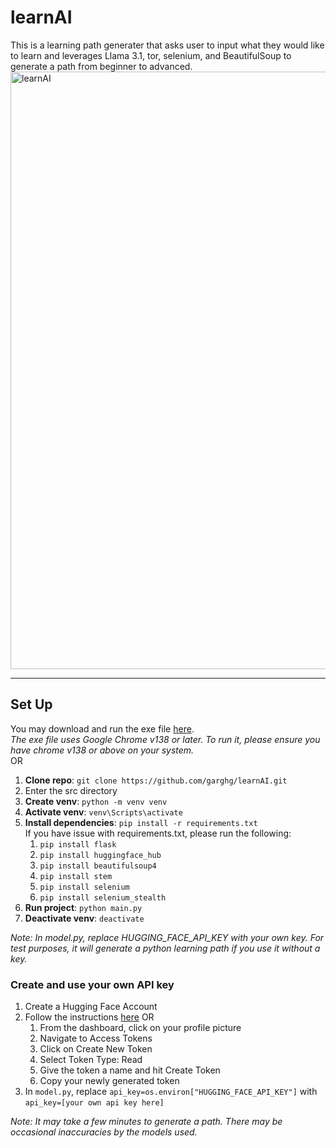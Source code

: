 # learnAI
This is a learning path generater that asks user to input what they would like to learn and leverages Llama 3.1, tor, selenium, and BeautifulSoup to generate a path from beginner to advanced.
<img width="1919" height="956" alt="learnAI" src="https://github.com/user-attachments/assets/caa0a2d3-55e4-4233-8aeb-5d514edb4d79" />

---
## Set Up
You may download and run the exe file [here](https://drive.google.com/uc?export=download&id=1xh3vvLsT94QRyeRpGx9KRMNZAMU0CUoj).  
_The exe file uses Google Chrome v138 or later. To run it, please ensure you have chrome v138 or above on your system._  
OR  
1.  **Clone repo**: `git clone https://github.com/garghg/learnAI.git`
2.  Enter the src directory 
3. **Create venv**: `python -m venv venv`
4. **Activate venv**: `venv\Scripts\activate`
5. **Install dependencies**: `pip install -r requirements.txt`  
    If you have issue with requirements.txt, please run the following:
   1. `pip install flask`
   2. `pip install huggingface_hub`
   3. `pip install beautifulsoup4`
   4. `pip install stem`
   5. `pip install selenium`
   6. `pip install selenium_stealth`
6. **Run project**: `python main.py`
7. **Deactivate venv**: `deactivate`



_Note: In model.py, replace HUGGING_FACE_API_KEY with your own key. For test purposes, it will generate a python learning path if you use it without a key._  

### Create and use your own API key
1. Create a Hugging Face Account
2. Follow the instructions [here](https://youtu.be/HXBQzucTITQ?t=44)
   OR
   1. From the dashboard, click on your profile picture
   2. Navigate to Access Tokens
   3. Click on Create New Token
   4. Select Token Type: Read
   5. Give the token a name and hit Create Token
   6. Copy your newly generated token
4. In `model.py`, replace `api_key=os.environ["HUGGING_FACE_API_KEY"]` with `api_key=[your own api key here]` 

_Note: It may take a few minutes to generate a path. There may be occasional inaccuracies by the models used._

